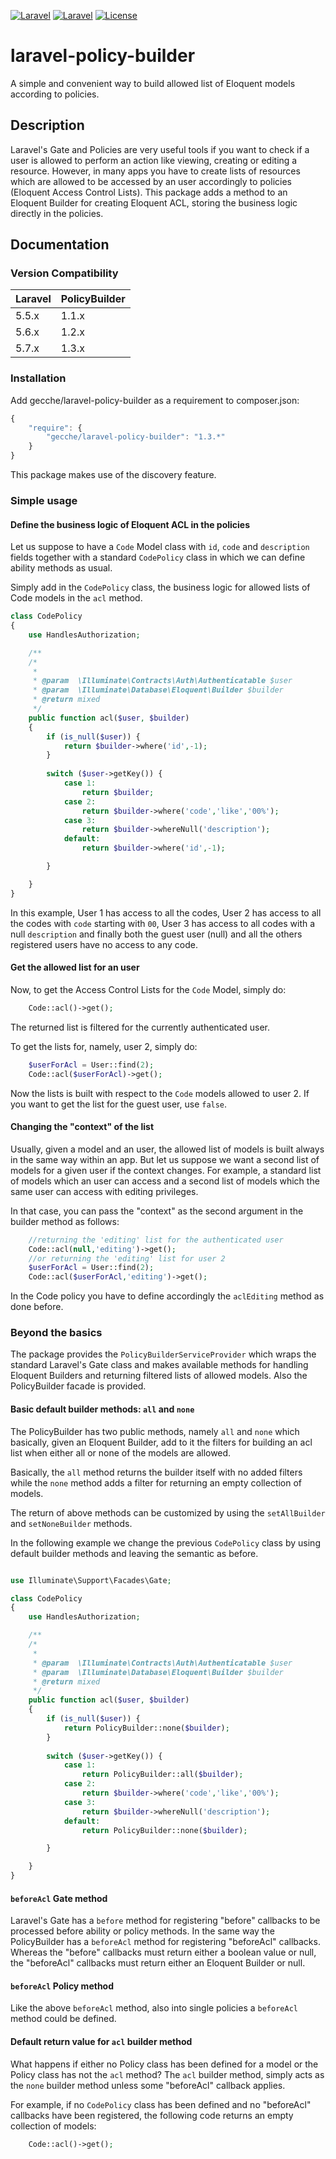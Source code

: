 [![Laravel](https://img.shields.io/badge/Laravel-5.x-orange.svg?style=flat-square)](http://laravel.com)
[![Laravel](https://img.shields.io/badge/Laravel-6.x-orange.svg?style=flat-square)](http://laravel.com)
[![License](http://img.shields.io/badge/license-MIT-brightgreen.svg?style=flat-square)](https://tldrlegal.com/license/mit-license)

# laravel-policy-builder
A simple and convenient way to build allowed list of Eloquent models according to policies.

## Description
Laravel's Gate and Policies are very useful tools if you want to check if a user is allowed to perform an action like 
 viewing, creating or editing a resource. 
  However, in many apps you have to create lists of resources which are allowed to be accessed by an user 
  accordingly to policies (Eloquent Access Control Lists).
  This package adds a method to an Eloquent Builder for creating Eloquent ACL, storing the business logic 
  directly in the policies.

## Documentation

### Version Compatibility

 Laravel  | PolicyBuilder
:---------|:----------
 5.5.x    | 1.1.x
 5.6.x    | 1.2.x
 5.7.x    | 1.3.x

### Installation

Add gecche/laravel-policy-builder as a requirement to composer.json:

```javascript
{
    "require": {
        "gecche/laravel-policy-builder": "1.3.*"
    }
}
```

This package makes use of the discovery feature.

### Simple usage

#### Define the business logic of Eloquent ACL in the policies
Let us suppose to have a `Code` Model class with `id`, `code` and `description` fields together with a standard 
`CodePolicy` class in which we can define ability methods as usual.

Simply add in the `CodePolicy` class, the business logic for allowed lists of Code models in the `acl` method.

```php
class CodePolicy
{
    use HandlesAuthorization;

    /**
    /*
     *
     * @param  \Illuminate\Contracts\Auth\Authenticatable $user
     * @param  \Illuminate\Database\Eloquent\Builder $builder
     * @return mixed
     */
    public function acl($user, $builder)
    {
        if (is_null($user)) {
            return $builder->where('id',-1);
        }
        
        switch ($user->getKey()) {
            case 1:
                return $builder;
            case 2:
                return $builder->where('code','like','00%');
            case 3:
                return $builder->whereNull('description');
            default:
                return $builder->where('id',-1);

        }

    }
}
```

In this example, User 1 has access to all the codes, User 2 has access to all the codes with `code` starting with `00`, 
User 3 has access to all codes with a null `description` and finally both the guest user (null) and all the others 
registered users have no access to any code.

#### Get the allowed list for an user

Now, to get the Access Control Lists for the `Code` Model, simply do:

```php
    Code::acl()->get();
```

The returned list is filtered for the currently authenticated user.

To get the lists for, namely, user 2, simply do:

```php
    $userForAcl = User::find(2);
    Code::acl($userForAcl)->get();
```

Now the lists is built with respect to the `Code` models allowed to user 2.
If you want to get the list for the guest user, use `false`.

#### Changing the "context" of the list

Usually, given a model and an user, the allowed list of models is built always in the same way within an app.
 But let us suppose we want a second list of models for a given user if the context changes. For example, 
 a standard list of models which an user can access and a second list of models which the same user 
   can access with editing privileges.
   
   In that case, you can pass the "context" as the second argument in the builder method as follows:
   

```php
    //returning the 'editing' list for the authenticated user 
    Code::acl(null,'editing')->get();
    //or returning the 'editing' list for user 2 
    $userForAcl = User::find(2);
    Code::acl($userForAcl,'editing')->get();
```

In the Code policy you have to define accordingly the  `aclEditing` method as done before.


### Beyond the basics

The package provides the `PolicyBuilderServiceProvider` which wraps the standard Laravel's Gate class 
and makes available methods for handling Eloquent Builders and returning filtered lists of allowed models.
Also the PolicyBuilder facade is provided. 

#### Basic default builder methods: `all` and `none` 

The PolicyBuilder has two public methods, namely `all` and `none` which basically, given an Eloquent Builder, 
add to it the filters for building an acl list when either all or none of the models are allowed.

Basically, the `all` method returns the builder itself with no added filters while the `none` method adds a filter for 
returning an empty collection of models.

The return of above methods can be customized by using 
the `setAllBuilder` and `setNoneBuilder` methods.

In the following example we change the previous `CodePolicy` class by using default builder methods and leaving 
the semantic as before.

```php

use Illuminate\Support\Facades\Gate;

class CodePolicy
{
    use HandlesAuthorization;

    /**
    /*
     *
     * @param  \Illuminate\Contracts\Auth\Authenticatable $user
     * @param  \Illuminate\Database\Eloquent\Builder $builder
     * @return mixed
     */
    public function acl($user, $builder)
    {
        if (is_null($user)) {
            return PolicyBuilder::none($builder);
        }
        
        switch ($user->getKey()) {
            case 1:
                return PolicyBuilder::all($builder);
            case 2:
                return $builder->where('code','like','00%');
            case 3:
                return $builder->whereNull('description');
            default:
                return PolicyBuilder::none($builder);

        }

    }
}
```

#### `beforeAcl` Gate method
 
Laravel's Gate has a `before` method for registering "before" callbacks to be processed 
 before ability or policy methods. 
 In the same way the PolicyBuilder has a `beforeAcl` method for registering
  "beforeAcl" callbacks.
  Whereas the "before" callbacks must return either a boolean value or null, the "beforeAcl" callbacks must 
  return either an Eloquent Builder or null.
    
#### `beforeAcl` Policy method

Like the above `beforeAcl` method, also into single policies a `beforeAcl` method could be defined.
    
#### Default return value for `acl` builder method
 
What happens if either no Policy class has been defined for a model or the Policy class has not the `acl` method? 
The `acl` builder method, simply acts as the `none` builder method unless some "beforeAcl" callback applies.
 
For example, if no `CodePolicy` class has been defined and no "beforeAcl" callbacks have been registered, 
the following code returns an empty collection of models:

```php
    Code::acl()->get();
```
  
    



